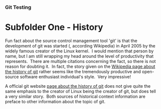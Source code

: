 
### Git Testing

# Subfolder **One** - History

Fun fact about the source control management tool 'git' is that 
the development of git was started (, according Wikipedia) in 
April 2005 by the widely famous creator of the Linux kernel.&nbsp; 
I would mention that person by name, but I am still wrapping my 
head around the level of productivity that represents.&nbsp; 
There are multiple citations concerning the fact, so there is 
not reason for doubting it.&nbsp; 
In fact, the story given on the 
[Wikipedia page about the history of git](https://en.wikipedia.org/wiki/Git#History)
 rather seems like the tremendously productive and 
 open-source software enthusiast individual's style.&nbsp; 
 Very impressive!&nbsp; 
 
 A official git website 
[page about the history of git](https://git-scm.com/book/en/v2/Getting-Started-A-Short-History-of-Git)
does not give quite the same emphasis 
to the creator of Linux being the creator of git, but does 
tell a very similar story.&nbsp; Both sources of historical 
context information are preface to other information about the 
topic of git.